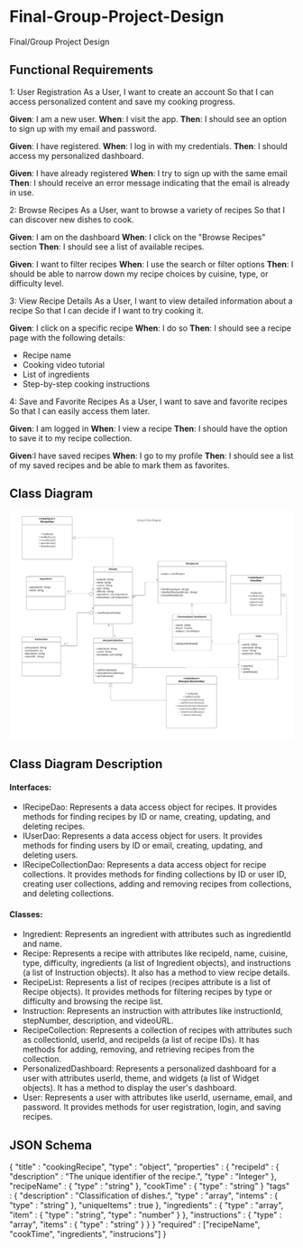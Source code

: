 # Final-Group-Project-Design
Final/Group Project Design




## Functional Requirements

 1: User Registration
As a User, I want to create an account
So that I can access personalized content and save my cooking progress.

**Given**: I am a new user.
**When**: I visit the app.
**Then**: I should see an option to sign up with my email and password.

**Given**: I have registered.
**When**: I log in with my credentials.
**Then**: I should access my personalized dashboard.

**Given**: I have already registered
**When**: I try to sign up with the same email
**Then**: I should receive an error message indicating that the email is already in use.


2: Browse Recipes
As a User, want to browse a variety of recipes
So that I can discover new dishes to cook.

**Given**: I am on the dashboard
**When**: I click on the "Browse Recipes" section
**Then**: I should see a list of available recipes.

**Given**: I want to filter recipes
**When**: I use the search or filter options
**Then**: I should be able to narrow down my recipe choices by cuisine, type, or difficulty level.

 3: View Recipe Details
As a User, I want to view detailed information about a recipe
So that I can decide if I want to try cooking it.

**Given**: I click on a specific recipe
**When**: I do so
**Then**: I should see a recipe page with the following details:
- Recipe name
- Cooking video tutorial
- List of ingredients
- Step-by-step cooking instructions

 4: Save and Favorite Recipes
As a User, I want to save and favorite recipes
So that I can easily access them later.

**Given**: I am logged in
**When**: I view a recipe
**Then**: I should have the option to save it to my recipe collection.

**Given**:I have saved recipes
**When**: I go to my profile
**Then**: I should see a list of my saved recipes and be able to mark them as favorites.


## Class Diagram

![Class Diagram](https://github.com/YifanBian-bianya/private/blob/master/Class%20diagram%20with%20UML%20notation.png)

## Class Diagram Description

#### Interfaces:

- IRecipeDao: Represents a data access object for recipes. It provides methods for finding recipes by ID or name, creating, updating, and deleting recipes.
- IUserDao: Represents a data access object for users. It provides methods for finding users by ID or email, creating, updating, and deleting users.
- IRecipeCollectionDao: Represents a data access object for recipe collections. It provides methods for finding collections by ID or user ID, creating user collections, adding and removing recipes from collections, and deleting collections.

#### Classes:

- Ingredient: Represents an ingredient with attributes such as ingredientId and name.
- Recipe: Represents a recipe with attributes like recipeId, name, cuisine, type, difficulty, ingredients (a list of Ingredient objects), and instructions (a list of Instruction objects). It also has a method to view recipe details.
- RecipeList: Represents a list of recipes (recipes attribute is a list of Recipe objects). It provides methods for filtering recipes by type or difficulty and browsing the recipe list.
- Instruction: Represents an instruction with attributes like instructionId, stepNumber, description, and videoURL.
- RecipeCollection: Represents a collection of recipes with attributes such as collectionId, userId, and recipeIds (a list of recipe IDs). It has methods for adding, removing, and retrieving recipes from the collection.
- PersonalizedDashboard: Represents a personalized dashboard for a user with attributes userId, theme, and widgets (a list of Widget objects). It has a method to display the user's dashboard.
- User: Represents a user with attributes like userId, username, email, and password. It provides methods for user registration, login, and saving recipes.


## JSON Schema

{
  "title" : "cookingRecipe",
  "type" : "object",
  "properties" : {
     "recipeId" : {
        "description" : "The unique identifier of the recipe.",
        "type" : "Integer"
     },
     "recipeName" : {
        "type" : "string"
     },
     "cookTime" : {
        "type" : "string"
     }
     "tags" : {
        "description" : "Classification of dishes.",
        "type" : "array",
        "intems" : {
           "type" : "string"
        },
        "uniqueItems" : true
     },
     "ingredients" : {
        "type" : "array",
        "item" : {
           "type" : "string",
           "type" : "number"
        }
     },
     "instructions" : {
        "type" : "array",
        "items" : {
           "type" : "string"
        }
     }
  }
  "required" : ["recipeName", "cookTime", "ingredients", "instrucions"]
}
